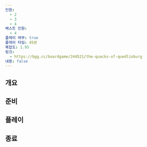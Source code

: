 ```yaml
---
인원:
  - 2
  - 3
  - 4
베스트 인원:
  - 4
플레이 여부: true
플레이 타임: 45분
복잡도: 1.95
링크:
  - https://bgg.cc/boardgame/244521/the-quacks-of-quedlinburg
내용: false
---
```

## 개요
## 준비
## 플레이
## 종료